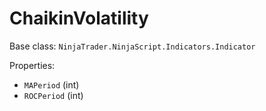 # ChaikinVolatility

Base class: `NinjaTrader.NinjaScript.Indicators.Indicator`

Properties:
- `MAPeriod` (int)
- `ROCPeriod` (int)
